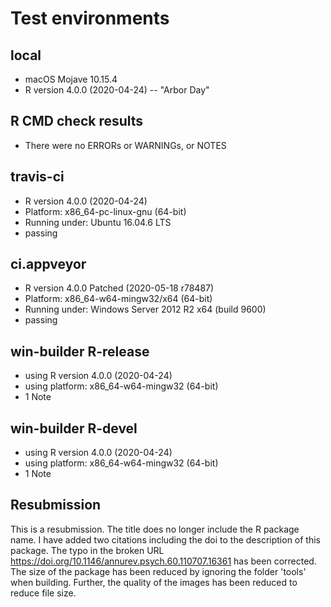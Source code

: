 # Test environments
## local 
* macOS Mojave 10.15.4
* R version 4.0.0 (2020-04-24) -- "Arbor Day"

## R CMD check results
* There were no ERRORs or WARNINGs, or NOTES 

## travis-ci
* R version 4.0.0 (2020-04-24)
* Platform: x86_64-pc-linux-gnu (64-bit)
* Running under: Ubuntu 16.04.6 LTS
* passing

## ci.appveyor
* R version 4.0.0 Patched (2020-05-18 r78487)
* Platform: x86_64-w64-mingw32/x64 (64-bit)
* Running under: Windows Server 2012 R2 x64 (build 9600)
* passing

## win-builder R-release
* using R version 4.0.0 (2020-04-24)
* using platform: x86_64-w64-mingw32 (64-bit)
* 1 Note

## win-builder R-devel
* using R version 4.0.0 (2020-04-24)
* using platform: x86_64-w64-mingw32 (64-bit)
* 1 Note

## Resubmission
This is a resubmission.
The title does no longer include the R package name.
I have added two citations including the doi to the description of this package.
The typo in the broken URL https://doi.org/10.1146/annurev.psych.60.110707.16361 has been corrected.
The size of the package has been reduced by ignoring the folder 'tools' when building.
Further, the quality of the images has been reduced to reduce file size.
